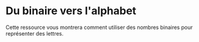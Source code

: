 # Du binaire vers l'alphabet

Cette ressource vous montrera comment utiliser des nombres binaires pour représenter des lettres.